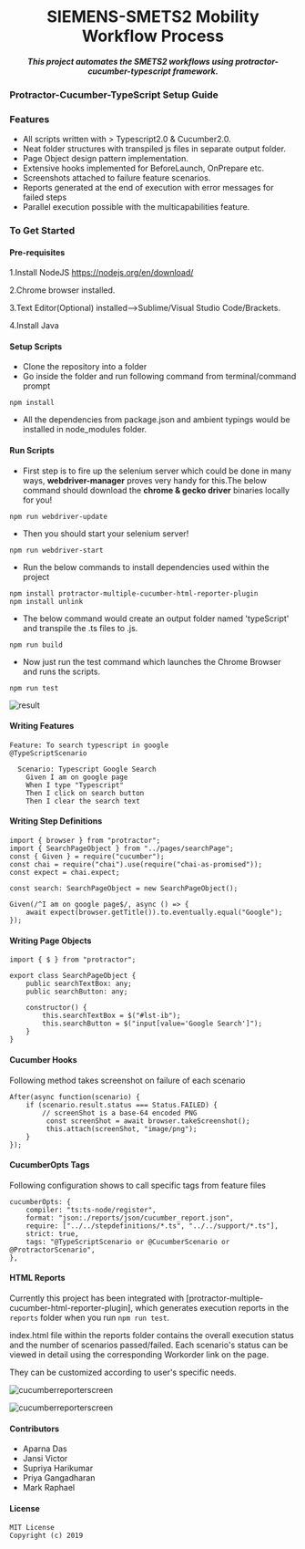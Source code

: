 <p> <strong><center><h1>SIEMENS-SMETS2 Mobility Workflow Process</h1></center></strong>
<p align="center">
<!--<img src= "./images/protractor-typescript-cucumber.png" height=300 alt="titleImage.png"/>-->
</p>

<p align="center">
   <i><strong>This project automates the SMETS2 workflows using protractor-cucumber-typescript framework.
</strong></i>
<p>

### Protractor-Cucumber-TypeScript Setup Guide   

### Features
* All scripts written with > Typescript2.0 & Cucumber2.0.
* Neat folder structures with transpiled js files in separate output folder.
* Page Object design pattern implementation.
* Extensive hooks implemented for BeforeLaunch, OnPrepare etc.
* Screenshots attached to failure feature scenarios.
* Reports generated at the end of execution with error messages for failed steps
* Parallel execution possible with the multicapabilities feature.

### To Get Started

#### Pre-requisites
1.Install NodeJS
https://nodejs.org/en/download/

2.Chrome browser installed.

3.Text Editor(Optional) installed-->Sublime/Visual Studio Code/Brackets.

4.Install Java

#### Setup Scripts
* Clone the repository into a folder
* Go inside the folder and run following command from terminal/command prompt
```
npm install 
```
* All the dependencies from package.json and ambient typings would be installed in node_modules folder.

#### Run Scripts

* First step is to fire up the selenium server which could be done in many ways,  **webdriver-manager** proves very handy for this.The below command should download the **chrome & gecko driver** binaries locally for you!
```
npm run webdriver-update
``` 
* Then you should start your selenium server!
```
npm run webdriver-start
```

* Run the below commands to install dependencies used within the project 
```
npm install protractor-multiple-cucumber-html-reporter-plugin
npm install unlink
```

* The below command would create an output folder named 'typeScript' and transpile the .ts files to .js.
```
npm run build
```

* Now just run the test command which launches the Chrome Browser and runs the scripts.
```
npm run test
```
![result](https://raw.githubusercontent.com/igniteram/protractor-cucumber-typescript/master/images/protractor-cucumber-typescript-result.gif)

#### Writing Features
```
Feature: To search typescript in google
@TypeScriptScenario

  Scenario: Typescript Google Search
    Given I am on google page
    When I type "Typescript"
    Then I click on search button
    Then I clear the search text
```
#### Writing Step Definitions
    
```
import { browser } from "protractor";
import { SearchPageObject } from "../pages/searchPage";
const { Given } = require("cucumber");
const chai = require("chai").use(require("chai-as-promised"));
const expect = chai.expect;

const search: SearchPageObject = new SearchPageObject();

Given(/^I am on google page$/, async () => {
    await expect(browser.getTitle()).to.eventually.equal("Google");
});
```

#### Writing Page Objects
```
import { $ } from "protractor";

export class SearchPageObject {
    public searchTextBox: any;
    public searchButton: any;

    constructor() {
        this.searchTextBox = $("#lst-ib");
        this.searchButton = $("input[value='Google Search']");
    }
}
```
#### Cucumber Hooks
Following method takes screenshot on failure of each scenario
```
After(async function(scenario) {
    if (scenario.result.status === Status.FAILED) {
        // screenShot is a base-64 encoded PNG
         const screenShot = await browser.takeScreenshot();
         this.attach(screenShot, "image/png");
    }
});
```
#### CucumberOpts Tags
Following configuration shows to call specific tags from feature files
```
cucumberOpts: {
    compiler: "ts:ts-node/register",
    format: "json:./reports/json/cucumber_report.json",
    require: ["../../stepdefinitions/*.ts", "../../support/*.ts"],
    strict: true,
    tags: "@TypeScriptScenario or @CucumberScenario or @ProtractorScenario",
},
```
#### HTML Reports
Currently this project has been integrated with [protractor-multiple-cucumber-html-reporter-plugin], which generates execution reports in the `reports` folder when you run `npm run test`.

index.html file within the reports folder contains the overall execution status and the number of scenarios passed/failed. Each scenario's status can be viewed in detail using the corresponding Workorder link on the page.

They can be customized according to user's specific needs.

![cucumberreporterscreen](https://raw.githubusercontent.com/igniteram/protractor-cucumber-typescript/master/images/cucumberReporter.PNG)

![cucumberreporterscreen](https://raw.githubusercontent.com/igniteram/protractor-cucumber-typescript/master/images/cucumberReporter_1.PNG)

#### Contributors
* Aparna Das 
* Jansi Victor
* Supriya Harikumar
* Priya Gangadharan
* Mark Raphael

#### License
```   
MIT License
Copyright (c) 2019
```
